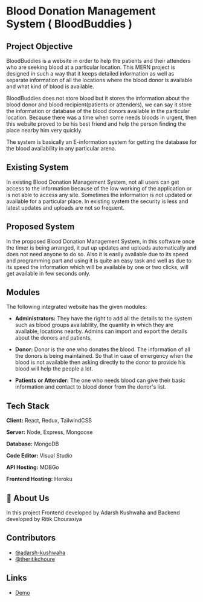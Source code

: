 
# Blood Donation Management System ( BloodBuddies )

## Project Objective

BloodBuddies is a website in order to help the patients and their attenders who are seeking blood at a particular location. This MERN project is designed in such a way that it keeps detailed information as well as separate information of all the locations where the blood donor is available and what kind of blood is available.


BloodBuddies does not store blood but it stores the information about the blood donor and blood recipient(patients or attenders), we can say it store the information or database of the blood donors available in the particular location. Because there was a time when some needs bloods in urgent, then this website proved to be his best friend and help the person finding the place nearby him very quickly.

The system is basically an E-information system for getting the database for the blood availability in any particular arena.

## Existing System

In existing Blood Donation Management System, not all users can get access to the information because of the low working of the application or is not able to access any site. Sometimes the information is not updated or available for a particular place. In existing system the security is less and latest updates and uploads are not so frequent.

## Proposed System

In the proposed Blood Donation Management System, in this software once the timer is being arranged, it put up updates and uploads automatically and does not need anyone to do so. Also it is easily available due to its speed and programming part and using it is quite an easy task and well as due to its speed the information which will be available by one or two clicks, will get available in few seconds only.


## Modules

The following integrated website has the given modules:

- **Administrators:** They have the right to add all the details to the system such as blood groups availability, the quantity in which they are available, locations nearby. Admins can import and export the details about the donors and patients.

- **Donor:** Donor is the one who donates the blood. The information of all the donors is being maintained. So that in case of emergency when the blood is not available then asking directly to the donor to provide his blood will help the people a lot.

- **Patients or Attender:** The one who needs blood can give their basic information and contact to blood donor from the donor's list. 


## Tech Stack

**Client:** React, Redux, TailwindCSS

**Server:** Node, Express, Mongoose

**Database:** MongoDB

**Code Editor:** Visual Studio

**API Hosting:** MDBGo

**Frontend Hosting:** Heroku


## 🚀 About Us
In this project Frontend developed by Adarsh Kushwaha and Backend developed by Ritik Chourasiya


## Contributors

- [@adarsh-kushwaha](https://github.com/adarsh-kushwaha)
- [@theritikchoure](https://github.com/theritikchoure)

## Links

- [Demo](https://bloodbuddiees.netlify.app/)
